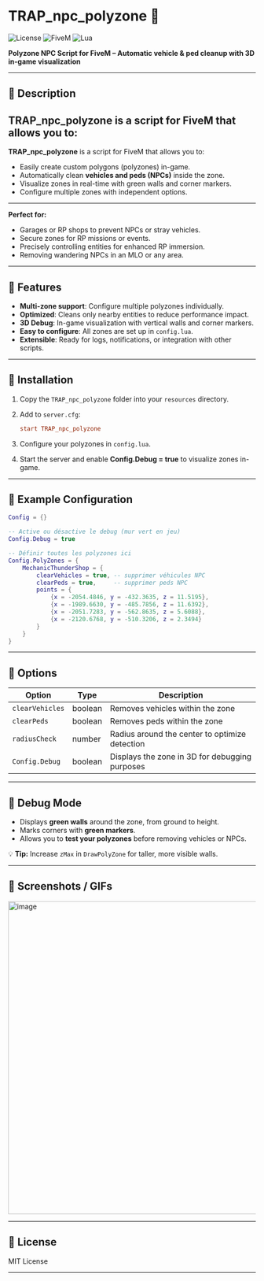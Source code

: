 # TRAP_npc_polyzone 🚀

![License](https://img.shields.io/badge/License-MIT-green) ![FiveM](https://img.shields.io/badge/FiveM-Compatible-blue) ![Lua](https://img.shields.io/badge/Language-Lua-orange)

**Polyzone NPC Script for FiveM – Automatic vehicle & ped cleanup with 3D in-game visualization**

---

## 🔹 Description

**TRAP_npc_polyzone** is a **script** for **FiveM** that allows you to:
---
**TRAP_npc_polyzone** is a script for FiveM that allows you to:

* Easily create custom polygons (polyzones) in-game.
* Automatically clean **vehicles and peds (NPCs)** inside the zone.
* Visualize zones in real-time with green walls and corner markers.
* Configure multiple zones with independent options.

---

**Perfect for:**

* Garages or RP shops to prevent NPCs or stray vehicles.
* Secure zones for RP missions or events.
* Precisely controlling entities for enhanced RP immersion.
* Removing wandering NPCs in an MLO or any area.
---

## 🔹 Features

* **Multi-zone support**: Configure multiple polyzones individually.
* **Optimized**: Cleans only nearby entities to reduce performance impact.
* **3D Debug**: In-game visualization with vertical walls and corner markers.
* **Easy to configure**: All zones are set up in `config.lua`.
* **Extensible**: Ready for logs, notifications, or integration with other scripts.

---

## 🔹 Installation

1. Copy the `TRAP_npc_polyzone` folder into your `resources` directory.
2. Add to `server.cfg`:

   ```cfg
   start TRAP_npc_polyzone
   ```
3. Configure your polyzones in `config.lua`.
4. Start the server and enable **Config.Debug = true** to visualize zones in-game.

---

## 🔹 Example Configuration

```lua
Config = {}

-- Active ou désactive le debug (mur vert en jeu)
Config.Debug = true

-- Définir toutes les polyzones ici
Config.PolyZones = {
    MechanicThunderShop = {
        clearVehicles = true, -- supprimer véhicules NPC
        clearPeds = true,     -- supprimer peds NPC
        points = {
            {x = -2054.4846, y = -432.3635, z = 11.5195},
            {x = -1989.6630, y = -485.7856, z = 11.6392},
            {x = -2051.7283, y = -562.8635, z = 5.6088},
            {x = -2120.6768, y = -510.3206, z = 2.3494}
        }
    }
}
```

---

## 🔹 Options

| Option          | Type    | Description                                    |
| --------------- | ------- | ---------------------------------------------- |
| `clearVehicles` | boolean | Removes vehicles within the zone               |
| `clearPeds`     | boolean | Removes peds within the zone                   |
| `radiusCheck`   | number  | Radius around the center to optimize detection |
| `Config.Debug`  | boolean | Displays the zone in 3D for debugging purposes |

---

## 🔹 Debug Mode

* Displays **green walls** around the zone, from ground to height.
* Marks corners with **green markers**.
* Allows you to **test your polyzones** before removing vehicles or NPCs.

💡 **Tip:** Increase `zMax` in `DrawPolyZone` for taller, more visible walls.

---

## 🔹 Screenshots / GIFs

<img width="1044" height="636" alt="image" src="https://github.com/user-attachments/assets/ee3135e1-ad2a-495d-9b54-5657c3329b9d" />

---

## 🔹 License

MIT License 

---


